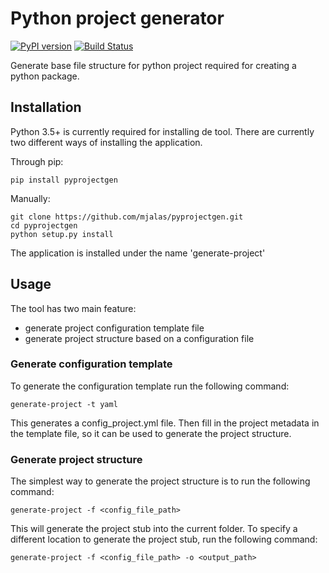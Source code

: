 # Python project generator
[![PyPI version](https://badge.fury.io/py/pyprojectgen.svg)](https://badge.fury.io/py/pyprojectgen)
[![Build Status](https://travis-ci.org/mjalas/pyprojectgen.svg?branch=master)](https://travis-ci.org/mjalas/pyprojectgen)

Generate base file structure for python project required for creating a python package.

## Installation

Python 3.5+ is currently required for installing de tool.
There are currently two different ways of installing the application.

Through pip:
```
pip install pyprojectgen
```

Manually:
```
git clone https://github.com/mjalas/pyprojectgen.git
cd pyprojectgen
python setup.py install
```

The application is installed under the name 'generate-project'

## Usage

The tool has two main feature:
- generate project configuration template file
- generate project structure based on a configuration file

### Generate configuration template

To generate the configuration template run the following command:
```
generate-project -t yaml
```
This generates a config_project.yml file. Then fill in the project metadata in the template file,
so it can be used to generate the project structure.

### Generate project structure

The simplest way to generate the project structure is to run the following command:
```
generate-project -f <config_file_path>
```
This will generate the project stub into the current folder.
To specify a different location to generate the project stub, run the following command:
```
generate-project -f <config_file_path> -o <output_path>
```

